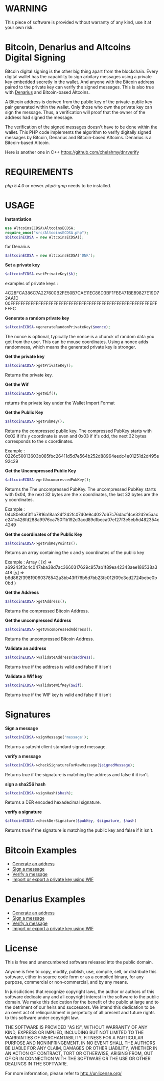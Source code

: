 WARNING
===============

This piece of software is provided without warranty of any kind, use it at your own risk.

Bitcoin, Denarius and Altcoins Digital Signing
============================================================

Bitcoin digital signing is the other big thing apart from the blockchain. Every digital wallet has the capability to sign arbitary messages using a private key embedded secretly in the wallet. And anyone with the Bitcoin address paired to the private key can verify the signed messages. This is also true with [Denarius](https://denarius.io/) and Bitcoin-based Altcoins.

A Bitcoin address is derived from the public key of the private-public key pair generated within the wallet. Only those who own the private key can sign the message. Thus, a verification will proof that the owner of the address had signed the message.

The verification of the signed messages doesn't have to be done within the wallet. This PHP code implements the algorithm to verify digitally signed messages by Bitcoin, Denarius and Bitcoin-based Altcoins. Denarius is a Bitcoin-based Altcoin.

Here is another one in C++ https://github.com/chelahmy/dnrverify

REQUIREMENTS
===============

*php 5.4.0* or newer.
*php5-gmp* needs to be installed.

USAGE
===============

**Instantiation**

```php
use AltcoinsECDSA\AltcoinsECDSA;
require_once("src/AltcoinsECDSA.php");
$bitcoinECDSA = new AltcoinsECDSA();
```
for Denarius
```php
$altcoinECDSA = new AltcoinsECDSA('DNR');
```


**Set a private key**

```php
$altcoinECDSA->setPrivateKey($k);
```
examples of private keys :

4C28FCA386C7A227600B2FE50B7CAE11EC86D3BF1FBE471BE89827E19D72AA1D
00FFFFFFFFFFFFFFFFFFFFFFFFFFFFFFFFFFFFFFFFFFFFFFFFFFFFFFFEFFFFFC

**Generate a random private key**

```php
$altcoinECDSA->generateRandomPrivateKey($nonce);
```

The nonce is optional, typically the nonce is a chunck of random data you get from the user. This can be mouse coordinates.
Using a nonce adds randomness, which means the generated private key is stronger.

**Get the private key**

```php
$altcoinECDSA->getPrivateKey();
```

Returns the private key.

**Get the Wif**

```php
$altcoinECDSA->getWif();
```

returns the private key under the Wallet Import Format


**Get the Public Key**

```php
$altcoinECDSA->getPubKey();
```
Returns the compressed public key.
The compressed PubKey starts with 0x02 if it's y coordinate is even and 0x03 if it's odd, the next 32 bytes corresponds to the x coordinates.

Example : 0226c50013603b085fbc26411d5d7e564b252d88964eedc4e01251d2d495e92c29

**Get the Uncompressed Public Key**

```php
$altcoinECDSA->getUncompressedPubKey();
```

Returns the The uncompressed PubKey.
The uncompressed PubKey starts with 0x04, the next 32 bytes are the x coordinates, the last 32 bytes are the y coordinates.

Example : 04c80e8af3f1b7816a18aa24f242fc0740e9c4027d67c76dacf4ce32d2e5aace241c426fd288a9976ca750f1b192d3acd89dfbeca07ef27f3e5eb5d482354c4249

**Get the coordinates of the Public Key**

```php
$altcoinECDSA->getPubKeyPoints();
```

Returns an array containing the x and y coordinates of the public key

Example :
Array ( [x] => a69243f3c4c047aba38d7ac3660317629c957ab1f89ea42343aee186538a34f8 [y] => b6d862f39819060378542a3bb43ff76b5d7bb23fc012f09c3cd2724bebe0b0bd ) 

**Get the Address**

```php
$altcoinECDSA->getAddress();
```

Returns the compressed Bitcoin Address.

**Get the uncompressed Address**

```php
$altcoinECDSA->getUncompressedAddress();
```

Returns the uncompressed Bitcoin Address.


**Validate an address**

```php
$altcoinECDSA->validateAddress($address);
```
Returns true if the address is valid and false if it isn't


**Validate a Wif key**

```php
$altcoinECDSA->validateWifKey($wif);
```
Returns true if the WIF key is valid and false if it isn't


Signatures
===============

**Sign a message**

```php
$altcoinECDSA->signMessage('message');
```

Returns a satoshi client standard signed message.


**verify a message**

```php
$altcoinECDSA->checkSignatureForRawMessage($signedMessage);
```

Returns true if the signature is matching the address and false if it isn't.


**sign a sha256 hash**

```php
$altcoinECDSA->signHash($hash);
```

Returns a DER encoded hexadecimal signature.


**verify a signature**

```php
$altcoinECDSA->checkDerSignature($pubKey, $signature, $hash)
```

Returns true if the signature is matching the public key and false if it isn't.

Bitcoin Examples
=================
 - [Generate an address](https://github.com/chelahmy/AltcoinECDSA/blob/master/Examples/generateAddress.php)
 - [Sign a message](https://github.com/chelahmy/AltcoinECDSA/blob/master/Examples/signMessage.php)
 - [Verify a message](https://github.com/chelahmy/AltcoinECDSA/blob/master/Examples/verifyMessage.php)
 - [Import or export a private key using WIF](https://github.com/chelahmy/AltcoinECDSA/blob/master/Examples/wif.php)

Denarius Examples
=================
 - [Generate an address](https://github.com/chelahmy/AltcoinECDSA/blob/master/DNR-Examples/generateAddress.php)
 - [Sign a message](https://github.com/chelahmy/AltcoinECDSA/blob/master/DNR-Examples/signMessage.php)
 - [Verify a message](https://github.com/chelahmy/AltcoinECDSA/blob/master/DNR-Examples/verifyMessage.php)
 - [Import or export a private key using WIF](https://github.com/chelahmy/AltcoinECDSA/blob/master/DNR-Examples/wif.php)

License
===============
This is free and unencumbered software released into the public domain.

Anyone is free to copy, modify, publish, use, compile, sell, or
distribute this software, either in source code form or as a compiled
binary, for any purpose, commercial or non-commercial, and by any
means.

In jurisdictions that recognize copyright laws, the author or authors
of this software dedicate any and all copyright interest in the
software to the public domain. We make this dedication for the benefit
of the public at large and to the detriment of our heirs and
successors. We intend this dedication to be an overt act of
relinquishment in perpetuity of all present and future rights to this
software under copyright law.

THE SOFTWARE IS PROVIDED "AS IS", WITHOUT WARRANTY OF ANY KIND,
EXPRESS OR IMPLIED, INCLUDING BUT NOT LIMITED TO THE WARRANTIES OF
MERCHANTABILITY, FITNESS FOR A PARTICULAR PURPOSE AND NONINFRINGEMENT.
IN NO EVENT SHALL THE AUTHORS BE LIABLE FOR ANY CLAIM, DAMAGES OR
OTHER LIABILITY, WHETHER IN AN ACTION OF CONTRACT, TORT OR OTHERWISE,
ARISING FROM, OUT OF OR IN CONNECTION WITH THE SOFTWARE OR THE USE OR
OTHER DEALINGS IN THE SOFTWARE.

For more information, please refer to <http://unlicense.org/>
